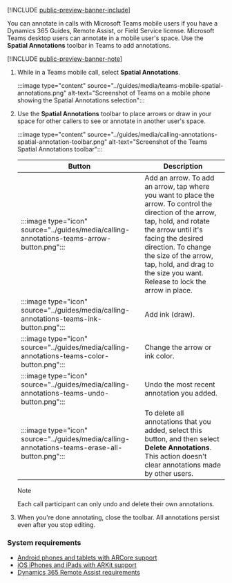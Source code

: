 [!INCLUDE [public-preview-banner-include](../includes/public-preview-banner.md)]

You can annotate in calls with Microsoft Teams mobile users if you have a Dynamics 365 Guides, Remote Assist, or Field Service license. Microsoft Teams desktop users can annotate in a mobile user's space. Use the **Spatial Annotations** toolbar in Teams to add annotations.

[!INCLUDE [public-preview-banner-note](../includes/public-preview-note.md)]

1. While in a Teams mobile call, select **Spatial Annotations**.

   :::image type="content" source="../guides/media/teams-mobile-spatial-annotations.png" alt-text="Screenshot of Teams on a mobile phone showing the Spatial Annotations selection":::

1. Use the **Spatial Annotations** toolbar to place arrows or draw in your space for other callers to see or annotate in another user's space.

   :::image type="content" source="../guides/media/calling-annotations-spatial-annotation-toolbar.png" alt-text="Screenshot of the Teams Spatial Annotations toolbar":::

   |Button|Description|
   |---------|----------------------------------------------------|
   |:::image type="icon" source="../guides/media/calling-annotations-teams-arrow-button.png":::| Add an arrow. To add an arrow, tap where you want to place the arrow. To control the direction of the arrow, tap, hold, and rotate the arrow until it's facing the desired direction. To change the size of the arrow, tap, hold, and drag to the size you want. Release to lock the arrow in place.|
   |:::image type="icon" source="../guides/media/calling-annotations-teams-ink-button.png":::|Add ink (draw).|
   |:::image type="icon" source="../guides/media/calling-annotations-teams-color-button.png":::|Change the arrow or ink color.|
   |:::image type="icon" source="../guides/media/calling-annotations-teams-undo-button.png":::|Undo the most recent annotation you added.|
   |:::image type="icon" source="../guides/media/calling-annotations-teams-erase-all-button.png":::|To delete all annotations that you added, select this button, and then select **Delete Annotations**. This action doesn't clear annotations made by other users.|

   > [!NOTE]
   > Each call participant can only undo and delete their own annotations.

1. When you're done annotating, close the toolbar. All annotations persist even after you stop editing.

### System requirements

- [Android phones and tablets with ARCore support](https://developers.google.com/ar/devices)
- [iOS iPhones and iPads with ARKit support](https://developers.google.com/ar/devices#ios)
- [Dynamics 365 Remote Assist requirements](../remote-assist/requirements.md)
